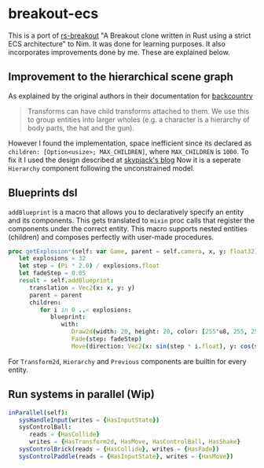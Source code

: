 # breakout-ecs

This is a port of [rs-breakout](https://github.com/michalbe/rs-breakout)
"A Breakout clone written in Rust using a strict ECS architecture" to Nim.
It was done for learning purposes. It also incorporates improvements done by me.
These are explained below.

## Improvement to the hierarchical scene graph
As explained by the original authors in their documentation for
[backcountry](https://piesku.com/backcountry/architecture#scene)

> Transforms can have child transforms attached to them. We use this to group
> entities into larger wholes (e.g. a character is a hierarchy of body parts,
> the hat and the gun).

However I found the implementation, space inefficient since its declared as
``children: [Option<usize>; MAX_CHILDREN]``, where ``MAX_CHILDREN`` is ``1000``.
To fix it I used the design described at
[skypjack's blog](https://skypjack.github.io/2019-06-25-ecs-baf-part-4/)
Now it is a seperate ``Hierarchy`` component following the unconstrained model.

## Blueprints dsl

``addBlueprint`` is a macro that allows you to declaratively specify an entity and its components.
This gets translated to ``mixin`` proc calls that register the components under the correct entity.
This macro supports nested entities (children) and composes perfectly with user-made procedures.

```nim
proc getExplosion*(self: var Game, parent = self.camera, x, y: float32): int =
   let explosions = 32
   let step = (Pi * 2.0) / explosions.float
   let fadeStep = 0.05
   result = self.addBlueprint:
      translation = Vec2(x: x, y: y)
      parent = parent
      children:
         for i in 0 ..< explosions:
            blueprint:
               with:
                  Draw2d(width: 20, height: 20, color: [255'u8, 255, 255, 255])
                  Fade(step: fadeStep)
                  Move(direction: Vec2(x: sin(step * i.float), y: cos(step * i.float)), speed: 800.0)
```

For ``Transform2d``, ``Hierarchy`` and ``Previous`` components are builtin for every entity.

## Run systems in parallel (Wip)

```nim
inParallel(self):
   sysHandleInput(writes = {HasInputState})
   sysControlBall:
      reads = {HasCollide}
      writes = {HasTransform2d, HasMove, HasControlBall, HasShake}
   sysControlBrick(reads = {HasCollide}, writes = {HasFade})
   sysControlPaddle(reads = {HasInputState}, writes = {HasMove})
```
